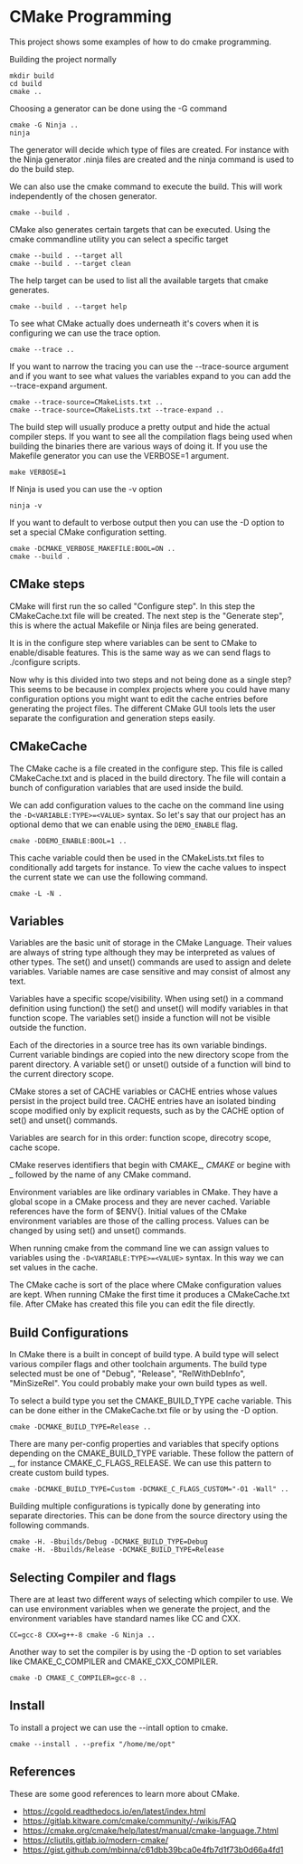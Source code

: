 CMake Programming
================
This project shows some examples of how to do cmake programming.

Building the project normally

```
mkdir build
cd build
cmake ..
```

Choosing a generator can be done using the -G command

```
cmake -G Ninja ..
ninja
```

The generator will decide which type of files are created. For instance with the Ninja generator .ninja files are created and the ninja command is used to do the build step.

We can also use the cmake command to execute the build. This will work independently of the chosen generator.

```
cmake --build .
```

CMake also generates certain targets that can be executed. Using the cmake commandline utility you can select a specific target

```
cmake --build . --target all
cmake --build . --target clean
```

The help target can be used to list all the available targets that cmake generates.

```
cmake --build . --target help
```

To see what CMake actually does underneath it's covers when it is configuring we can use the trace option.

```
cmake --trace ..
```

If you want to narrow the tracing you can use the --trace-source argument and if you want to see what values the variables expand to you can add the --trace-expand argument.

```
cmake --trace-source=CMakeLists.txt .. 
cmake --trace-source=CMakeLists.txt --trace-expand ..
```

The build step will usually produce a pretty output and hide the actual compiler steps. If you want to see all the compilation flags being used when building the binaries there are various ways of doing it. If you use the Makefile generator you can use the VERBOSE=1 argument.

```
make VERBOSE=1
```

If Ninja is used you can use the -v option

```
ninja -v
```

If you want to default to verbose output then you can use the -D option to set a special CMake configuration setting.

```
cmake -DCMAKE_VERBOSE_MAKEFILE:BOOL=ON ..
cmake --build .
```

CMake steps
------------
CMake will first run the so called "Configure step". In this step the CMakeCache.txt file will be created. The next step is the "Generate step", this is where the actual Makefile or Ninja files are being generated.

It is in the configure step where variables can be sent to CMake to enable/disable features. This is the same way as we can send flags to ./configure scripts.

Now why is this divided into two steps and not being done as a single step? This seems to be because in complex projects where you could have many configuration options you might want to edit the cache entries before generating the project files. The different CMake GUI tools lets the user separate the configuration and generation steps easily.

CMakeCache
----------
The CMake cache is a file created in the configure step. This file is called CMakeCache.txt and is placed in the build directory. The file will contain a bunch of configuration variables that are used inside the build.

We can add configuration values to the cache on the command line using the `-D<VARIABLE:TYPE>=<VALUE>` syntax. So let's say that our project has an optional demo that we can enable using the `DEMO_ENABLE` flag.

```
cmake -DDEMO_ENABLE:BOOL=1 ..
```

This cache variable could then be used in the CMakeLists.txt files to conditionally add targets for instance. To view the cache values to inspect the current state we can use the following command.

```
cmake -L -N .
```

Variables
---------
Variables are the basic unit of storage in the CMake Language. Their values are always of string type although they may be interpreted as values of other types. The set() and unset() commands are used to assign and delete variables. Variable names are case sensitive and may consist of almost any text.

Variables have a specific scope/visibility. When using set() in a command definition using function() the set() and unset() will modify variables in that function scope. The variables set() inside a function will not be visible outside the function.

Each of the directories in a source tree has its own variable bindings. Current variable bindings are copied into the new directory scope from the parent directory. A variable set() or unset() outside of a function will bind to the current directory scope.

CMake stores a set of CACHE variables or CACHE entries whose values persist in the project build tree. CACHE entries have an isolated binding scope modified only by explicit requests, such as by the CACHE option of set() and unset() commands.

Variables are search for in this order: function scope, direcotry scope, cache scope.

CMake reserves identifiers that begin with CMAKE_, _CMAKE_ or begine with _ followed by the name of any CMake command.

Environment variables are like ordinary variables in CMake. They have a global scope in a CMake process and they are never cached. Variable references have the form of $ENV{<name>}. Initial values of the CMake environment variables are those of the calling process. Values can be changed by using set() and unset() commands.

When running cmake from the command line we can assign values to variables using the `-D<VARIABLE:TYPE>=<VALUE>` syntax. In this way we can set values in the cache.

The CMake cache is sort of the place where CMake configuration values are kept. When running CMake the first time it produces a CMakeCache.txt file. After CMake has created this file you can edit the file directly.

Build Configurations
--------------------
In CMake there is a built in concept of build type. A build type will select various compiler flags and other toolchain arguments. The build type selected must be one of "Debug", "Release", "RelWithDebInfo", "MinSizeRel". You could probably make your own build types as well.

To select a build type you set the CMAKE_BUILD_TYPE cache variable. This can be done either in the CMakeCache.txt file or by using the -D option.

```
cmake -DCMAKE_BUILD_TYPE=Release ..
```

There are many per-config properties and variables that specify options depending on the CMAKE_BUILD_TYPE variable. These follow the pattern of <VARIABLE>_<CONFIG>, for instance CMAKE_C_FLAGS_RELEASE. We can use this pattern to create custom build types.

```
cmake -DCMAKE_BUILD_TYPE=Custom -DCMAKE_C_FLAGS_CUSTOM="-O1 -Wall" ..
```

Building multiple configurations is typically done by generating into separate directories. This can be done from the source directory using the following commands.

```
cmake -H. -Bbuilds/Debug -DCMAKE_BUILD_TYPE=Debug
cmake -H. -Bbuilds/Release -DCMAKE_BUILD_TYPE=Release
```

Selecting Compiler and flags
----------------------------
There are at least two different ways of selecting which compiler to use. We can use environment variables when we generate the project, and the environment variables have standard names like CC and CXX.

```
CC=gcc-8 CXX=g++-8 cmake -G Ninja ..
```

Another way to set the compiler is by using the -D option to set variables like CMAKE_C_COMPILER and CMAKE_CXX_COMPILER.

```
cmake -D CMAKE_C_COMPILER=gcc-8 ..
```

Install
-------
To install a project we can use the --intall option to cmake.

```
cmake --install . --prefix "/home/me/opt"
```

References
----------
These are some good references to learn more about CMake.

* https://cgold.readthedocs.io/en/latest/index.html
* https://gitlab.kitware.com/cmake/community/-/wikis/FAQ
* https://cmake.org/cmake/help/latest/manual/cmake-language.7.html
* https://cliutils.gitlab.io/modern-cmake/
* https://gist.github.com/mbinna/c61dbb39bca0e4fb7d1f73b0d66a4fd1
